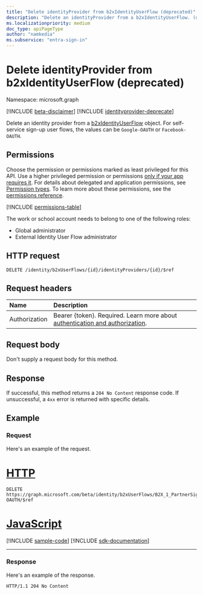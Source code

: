 ```yaml
---
title: "Delete identityProvider from b2xIdentityUserFlow (deprecated)"
description: "Delete an identityProvider from a b2xIdentityUserFlow. (deprecated)"
ms.localizationpriority: medium
doc_type: apiPageType
author: "namkedia"
ms.subservice: "entra-sign-in"
---
```


# Delete identityProvider from b2xIdentityUserFlow (deprecated)

Namespace: microsoft.graph

[!INCLUDE [beta-disclaimer](../../includes/beta-disclaimer.md)]
[!INCLUDE [identityprovider-deprecate](../../includes/identityprovider-deprecate.md)]

Delete an identity provider from a [b2xIdentityUserFlow](../resources/b2xidentityuserflow.md) object. For self-service sign-up user flows, the values can be `Google-OAUTH` or `Facebook-OAUTH`.

## Permissions

Choose the permission or permissions marked as least privileged for this API. Use a higher privileged permission or permissions [only if your app requires it](/graph/permissions-overview#best-practices-for-using-microsoft-graph-permissions). For details about delegated and application permissions, see [Permission types](/graph/permissions-overview#permission-types). To learn more about these permissions, see the [permissions reference](/graph/permissions-reference).

<!-- { "blockType": "permissions", "name": "b2xidentityuserflow_delete_identityproviders" } -->
[!INCLUDE [permissions-table](../includes/permissions/b2xidentityuserflow-delete-identityproviders-permissions.md)]

The work or school account needs to belong to one of the following roles:

* Global administrator
* External Identity User Flow administrator

## HTTP request

<!-- { "blockType": "ignored" } -->

```http
DELETE /identity/b2xUserFlows/{id}/identityProviders/{id}/$ref
```

## Request headers

|Name|Description|
|:---------------|:----------|
|Authorization|Bearer {token}. Required. Learn more about [authentication and authorization](/graph/auth/auth-concepts).|

## Request body

Don't supply a request body for this method.

## Response

If successful, this method returns a `204 No Content` response code. If unsuccessful, a `4xx` error is returned with specific details.

## Example

### Request

Here's an example of the request.


# [HTTP](#tab/http)
<!-- {
  "blockType": "request",
  "name": "delete_b2xUserFlows_identityProviders_2",
  "sampleKeys": ["B2X_1_PartnerSignUp", "Facebook-OAUTH"]
}
-->

``` http
DELETE https://graph.microsoft.com/beta/identity/b2xUserFlows/B2X_1_PartnerSignUp/identityProviders/Facebook-OAUTH/$ref
```

# [JavaScript](#tab/javascript)
[!INCLUDE [sample-code](../includes/snippets/javascript/delete-b2xuserflows-identityproviders-2-javascript-snippets.md)]
[!INCLUDE [sdk-documentation](../includes/snippets/snippets-sdk-documentation-link.md)]

---

### Response

Here's an example of the response.

<!-- {
  "blockType": "response",
  "truncated": true
} -->

```http
HTTP/1.1 204 No Content
```
